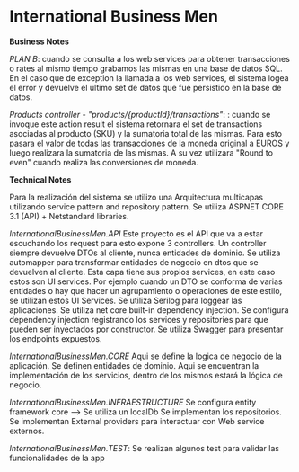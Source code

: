 # **International Business Men**
 
**Business Notes**

*PLAN B*: cuando se consulta a los web services para obtener transacciones o rates al mismo tiempo grabamos las mismas en una base de datos SQL.
En el caso que de exception la llamada a los web services, el sistema logea el error y devuelve el ultimo set de datos que fue persistido en la base de datos.

*Products controller - "products/{productId}/transactions"*: : cuando se invoque este action result el sistema retornara el set de transactions asociadas al producto (SKU)
y la sumatoria total de las mismas. Para esto pasara el valor de todas las transacciones de la moneda original a EUROS y luego realizara la sumatoria de las mismas. 
A su vez utilizara "Round to even" cuando realiza las conversiones de moneda.

**Technical Notes**

Para la realización del sistema se utilizo una Arquitectura multicapas utilizando service pattern and repository pattern.
Se utiliza ASPNET CORE 3.1 (API) + Netstandard libraries.

*InternationalBusinessMen.API* 
Este proyecto es el API que va  a estar escuchando los request para esto expone 3 controllers.
Un controller siempre devuelve DTOs al cliente, nunca entidades de dominio.
Se utiliza automapper para transformar entidades de negocio en dtos que se devuelven al cliente.
Esta capa tiene sus propios services, en este caso estos son UI services. Por ejemplo cuando un DTO se conforma de varias entidades o hay que hacer un agrupamiento o
operaciones de este estilo, se utilizan estos UI Services.
Se utiliza Serilog para loggear las aplicaciones.
Se utiliza net core built-in dependency injection.
Se configura dependency injection registrando los services y repositories para que pueden ser inyectados por constructor.
Se utiliza Swagger para presentar los endpoints expuestos.

*InternationalBusinessMen.CORE*
Aqui se define la logica de negocio de la aplicación.
Se definen entidades de dominio.
Aqui se encuentran la implementación de los servicios, dentro de los mismos estará la lógica de negocio. 

*InternationalBusinessMen.INFRAESTRUCTURE*
Se configura entity framework core --> Se utiliza un localDb
Se implementan los repositorios.
Se implementan External providers para interactuar con Web service externos.

*InternationalBusinessMen.TEST*:
Se realizan algunos test para validar las funcionalidades de la app
